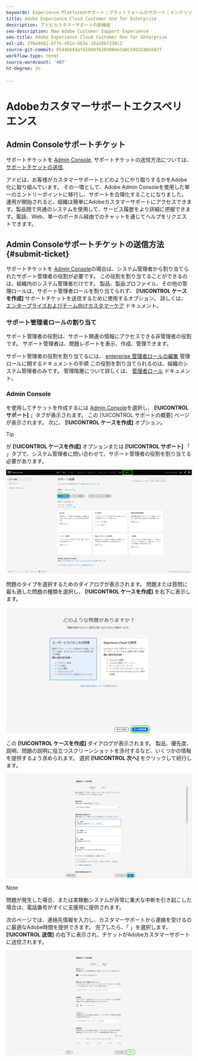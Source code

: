 ```yaml
---
keywords: Experience Platformのサポート；プラットフォームのサポート；インテリジェントサービスのサポート；カスタマー ai のサポート。attribution ai のサポートrtcdp のサポート；サポートチケットを送信、カスタマーサポート
title: Adobe Experience Cloud Customer One for Enterprise
description: アドビカスタマーサポートの新機能
seo-description: New Adobe Customer Support Experience
seo-title: Adobe Experience Cloud Customer One for Enterprise
exl-id: 276e0862-6f7e-491e-b63e-10a50b7238c2
source-git-commit: 0544bb44afd2b60f6203084e3a0c5943248e562f
workflow-type: tm+mt
source-wordcount: '487'
ht-degree: 2%

---
```


# Adobeカスタマーサポートエクスペリエンス

## Admin Consoleサポートチケット

サポートチケットを [Admin Console](https://adminconsole.adobe.com/). サポートチケットの送信方法については、 [サポートチケットの送信](#submit-ticket).

アドビは、お客様がカスタマーサポートとどのようにやり取りするかをAdobe化に取り組んでいます。 その一環として、Adobe Admin Consoleを使用した単一のエントリーポイントに移行し、サポートを合理化することになりました。 運用が開始されると、組織は簡単にAdobeカスタマーサポートにアクセスできます。製品間で共通のシステムを使用して、サービス履歴をより詳細に把握できます。電話、Web、単一のポータル経由でのチャットを通じてヘルプをリクエストできます。

## Admin Consoleサポートチケットの送信方法 {#submit-ticket}

サポートチケットを [Admin Console](https://adminconsole.adobe.com/)の場合は、システム管理者から割り当てられたサポート管理者の役割が必要です。 この役割を割り当てることができるのは、組織内のシステム管理者だけです。 製品、製品プロファイル、その他の管理ロールは、サポート管理者ロールを割り当てられず、 **[!UICONTROL ケースを作成]** サポートチケットを送信するために使用するオプション。 詳しくは、 [エンタープライズおよびチーム向けカスタマーケア](customer-care.md) ドキュメント。

### サポート管理者ロールの割り当て

サポート管理者の役割は、サポート関連の情報にアクセスできる非管理者の役割です。 サポート管理者は、問題レポートを表示、作成、管理できます。

サポート管理者の役割を割り当てるには、 [enterprise 管理者ロールの編集](admin-roles.md#add-enterprise-role) 管理ロールに関するドキュメントの手順 この役割を割り当てられるのは、組織のシステム管理者のみです。 管理階層について詳しくは、 [管理者ロール](admin-roles.md) ドキュメント。

### Admin Console

を使用してチケットを作成するには [Admin Console](https://adminconsole.adobe.com/)を選択し、 **[!UICONTROL サポート]** 」タブが表示されます。 この [!UICONTROL サポートの概要] ページが表示されます。 次に、 **[!UICONTROL ケースを作成]** オプション。

>[!TIP]
>
> が **[!UICONTROL ケースを作成]** オプションまたは **[!UICONTROL サポート]** 「 」タブで、システム管理者に問い合わせて、サポート管理者の役割を割り当てる必要があります。

![「Admin Consoleサポート」タブ](./assets/Support.png)

問題のタイプを選択するためのダイアログが表示されます。 問題または質問に最も適した問題の種類を選択し、 **[!UICONTROL ケースを作成]** を右下に表示します。

![問題を選択](./assets/select-case-type.png)

この **[!UICONTROL ケースを作成]** ダイアログが表示されます。 製品、優先度、説明、問題の説明に役立つスクリーンショットを添付するなど、いくつかの情報を提供するよう求められます。 選択 **[!UICONTROL 次へ]** をクリックして続行します。

![ケースを作成](./assets/create_case.png)

>[!NOTE]
>
> 問題が発生した場合、または実稼動システムが非常に重大な中断を引き起こした場合は、電話番号がすぐに支援用に提供されます。

次のページでは、連絡先情報を入力し、カスタマーサポートから連絡を受けるのに最適なAdobe時間を提供できます。 完了したら、「 」を選択します。 **[!UICONTROL 送信]** の右下に表示され、チケットがAdobeカスタマーサポートに送信されます。

![チケットを送信](./assets/submit_case.png)

<!--

## What About the Legacy Systems?

New Tickets/Cases will no longer be able to be submitted in legacy systems as of May 11th.  The [Admin Console](https://adminconsole.adobe.com/) will be used to submit new tickets/cases.

### Existing Tickets/Cases

* Between May 11th and May 20th the legacy systems will remain available to work existing tickets/cases to completion.
* Beginning May 20th the support team will migrate remaining open cases from the legacy systems to the new support experience.  You will receive an email notification regarding how to contact support to continue to work these cases.
-->
